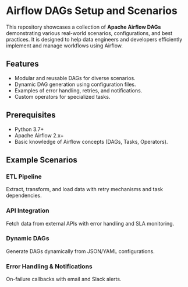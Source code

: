# Airflow DAGs Setup and Scenarios

This repository showcases a collection of **Apache Airflow DAGs** demonstrating various real-world scenarios, configurations, and best practices. It is designed to help data engineers and developers efficiently implement and manage workflows using Airflow.  

## Features  

- Modular and reusable DAGs for diverse scenarios.  
- Dynamic DAG generation using configuration files.  
- Examples of error handling, retries, and notifications.  
- Custom operators for specialized tasks.  

## Prerequisites  

- Python 3.7+  
- Apache Airflow 2.x+  
- Basic knowledge of Airflow concepts (DAGs, Tasks, Operators).  


## Example Scenarios

### ETL Pipeline

Extract, transform, and load data with retry mechanisms and task dependencies.
### API Integration

 Fetch data from external APIs with error handling and SLA monitoring.
### Dynamic DAGs

Generate DAGs dynamically from JSON/YAML configurations.


### Error Handling & Notifications

On-failure callbacks with email and Slack alerts.


